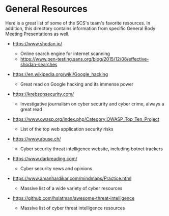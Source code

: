 # General Resources

Here is a great list of some of the SCS's team's favorite resources. In addition, this directory contains information from specific General Body Meeting Presentations as well.

- https://www.shodan.io/
  - Online search engine for internet scanning
  - https://www.pen-testing.sans.org/blog/2015/12/08/effective-shodan-searches

- https://en.wikipedia.org/wiki/Google_hacking
  - Great read on Google hacking and its immense power

- https://krebsonsecurity.com/
  - Investigative journalism on cyber security and cyber crime, always a great read

- https://www.owasp.org/index.php/Category:OWASP_Top_Ten_Project
  - List of the top web application security risks

- https://www.abuse.ch/
  - Cyber security threat intelligence website, including botnet trackers

- https://www.darkreading.com/
  - Cyber security news and opinions

- https://www.amanhardikar.com/mindmaps/Practice.html
  - Massive list of a wide variety of cyber resources

- https://github.com/hslatman/awesome-threat-intelligence
  - Massive list of cyber threat intelligence resources